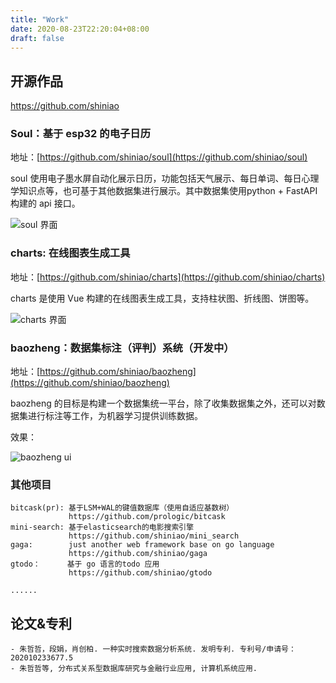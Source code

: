 ```yaml
---
title: "Work"
date: 2020-08-23T22:20:04+08:00
draft: false
---
```

## 开源作品
https://github.com/shiniao
### Soul：基于 esp32 的电子日历
地址：[https://github.com/shiniao/soul](https://github.com/shiniao/soul)

soul 使用电子墨水屏自动化展示日历，功能包括天气展示、每日单词、每日心理学知识点等，也可基于其他数据集进行展示。其中数据集使用python + FastAPI 构建的 api 接口。

![soul 界面](https://www.shiniao.fun/WechatIMG20.jpeg)
### charts: 在线图表生成工具
地址：[https://github.com/shiniao/charts](https://github.com/shiniao/charts)

charts 是使用 Vue 构建的在线图表生成工具，支持柱状图、折线图、饼图等。

![charts 界面](https://www.shiniao.fun/charts.png)

### baozheng：数据集标注（评判）系统（开发中）
地址：[https://github.com/shiniao/baozheng](https://github.com/shiniao/baozheng)

baozheng 的目标是构建一个数据集统一平台，除了收集数据集之外，还可以对数据集进行标注等工作，为机器学习提供训练数据。

效果：

![baozheng ui](https://www.shiniao.fun/baozheng-ui.png)
### 其他项目

```
bitcask(pr): 基于LSM+WAL的键值数据库（使用自适应基数树）
             https://github.com/prologic/bitcask
mini-search: 基于elasticsearch的电影搜索引擎
             https://github.com/shiniao/mini_search
gaga:        just another web framework base on go language
             https://github.com/shiniao/gaga
gtodo：      基于 go 语言的todo 应用
             https://github.com/shiniao/gtodo

......
```


## 论文&专利

```
- 朱哲哲，段娟，肖创柏. 一种实时搜索数据分析系统. 发明专利. 专利号/申请号：202010233677.5
- 朱哲哲等, 分布式关系型数据库研究与金融行业应用, 计算机系统应用.
```
